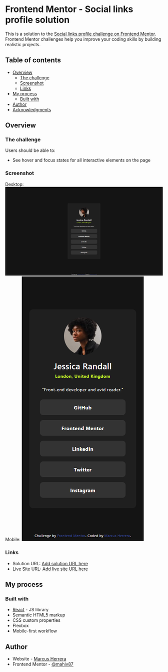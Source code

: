 # Frontend Mentor - Social links profile solution

This is a solution to the [Social links profile challenge on Frontend Mentor](https://www.frontendmentor.io/challenges/social-links-profile-UG32l9m6dQ). Frontend Mentor challenges help you improve your coding skills by building realistic projects.

## Table of contents

- [Overview](#overview)
  - [The challenge](#the-challenge)
  - [Screenshot](#screenshot)
  - [Links](#links)
- [My process](#my-process)
  - [Built with](#built-with)
- [Author](#author)
- [Acknowledgments](#acknowledgments)

## Overview

### The challenge

Users should be able to:

- See hover and focus states for all interactive elements on the page

### Screenshot

Desktop:
![Desktop screenshot](./assets/Frontend-Mentor-Social-links-profile-D.png)
Mobile:
![Mobile screenshot](./assets/Frontend-Mentor-Social-links-profile-M.png)

### Links

- Solution URL: [Add solution URL here](https://www.frontendmentor.io/solutions/social-links-page-using-react-jkb3ajwJ9J)
- Live Site URL: [Add live site URL here](https://mahiv87.github.io/linksy-doodles/)

## My process

### Built with

- [React](https://reactjs.org/) - JS library
- Semantic HTML5 markup
- CSS custom properties
- Flexbox
- Mobile-first workflow

## Author

- Website - [Marcus Herrera](https://mahiv87.github.io/hire-marcus/)
- Frontend Mentor - [@mahiv87](https://www.frontendmentor.io/profile/mahiv87)

